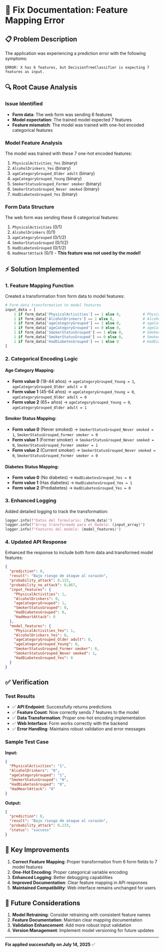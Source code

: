 # 🔧 Fix Documentation: Feature Mapping Error

## 📋 Problem Description

The application was experiencing a prediction error with the following symptoms:

```
ERROR: X has 6 features, but DecisionTreeClassifier is expecting 7 features as input.
```

## 🔍 Root Cause Analysis

### Issue Identified
- **Form data**: The web form was sending 6 features
- **Model expectation**: The trained model expected 7 features
- **Feature mismatch**: The model was trained with one-hot encoded categorical features

### Model Feature Analysis
The model was trained with these 7 one-hot encoded features:
1. `PhysicalActivities_Yes` (binary)
2. `AlcoholDrinkers_Yes` (binary)  
3. `ageCategoryGrouped_Older adult` (binary)
4. `ageCategoryGrouped_Young` (binary)
5. `SmokerStatusGrouped_Former smoker` (binary)
6. `SmokerStatusGrouped_Never smoked` (binary)
7. `HadDiabetesGrouped_Yes` (binary)

### Form Data Structure
The web form was sending these 6 categorical features:
1. `PhysicalActivities` (0/1)
2. `AlcoholDrinkers` (0/1)
3. `ageCategoryGrouped` (0/1/2)
4. `SmokerStatusGrouped` (0/1/2)
5. `HadDiabetesGrouped` (0/1/2)
6. `HadHeartAttack` (0/1) - **This feature was not used by the model!**

## ⚡ Solution Implemented

### 1. Feature Mapping Function
Created a transformation from form data to model features:

```python
# Form data transformation to model features
input_data = [
    1 if form_data['PhysicalActivities'] == 1 else 0,          # PhysicalActivities_Yes
    1 if form_data['AlcoholDrinkers'] == 1 else 0,             # AlcoholDrinkers_Yes
    1 if form_data['ageCategoryGrouped'] == 2 else 0,          # ageCategoryGrouped_Older adult (65+)
    1 if form_data['ageCategoryGrouped'] == 0 else 0,          # ageCategoryGrouped_Young (18-44)
    1 if form_data['SmokerStatusGrouped'] == 1 else 0,         # SmokerStatusGrouped_Former smoker
    1 if form_data['SmokerStatusGrouped'] == 0 else 0,         # SmokerStatusGrouped_Never smoked
    1 if form_data['HadDiabetesGrouped'] == 1 else 0           # HadDiabetesGrouped_Yes
]
```

### 2. Categorical Encoding Logic

#### Age Category Mapping:
- **Form value 0** (18-44 años) → `ageCategoryGrouped_Young = 1`, `ageCategoryGrouped_Older adult = 0`
- **Form value 1** (45-64 años) → `ageCategoryGrouped_Young = 0`, `ageCategoryGrouped_Older adult = 0`
- **Form value 2** (65+ años) → `ageCategoryGrouped_Young = 0`, `ageCategoryGrouped_Older adult = 1`

#### Smoker Status Mapping:
- **Form value 0** (Never smoked) → `SmokerStatusGrouped_Never smoked = 1`, `SmokerStatusGrouped_Former smoker = 0`
- **Form value 1** (Former smoker) → `SmokerStatusGrouped_Never smoked = 0`, `SmokerStatusGrouped_Former smoker = 1`
- **Form value 2** (Current smoker) → `SmokerStatusGrouped_Never smoked = 0`, `SmokerStatusGrouped_Former smoker = 0`

#### Diabetes Status Mapping:
- **Form value 0** (No diabetes) → `HadDiabetesGrouped_Yes = 0`
- **Form value 1** (Has diabetes) → `HadDiabetesGrouped_Yes = 1`
- **Form value 2** (Prediabetes) → `HadDiabetesGrouped_Yes = 0`

### 3. Enhanced Logging
Added detailed logging to track the transformation:

```python
logger.info(f"Datos del formulario: {form_data}")
logger.info(f"Array transformado para el modelo: {input_array}")
logger.info(f"Features del modelo: {model_features}")
```

### 4. Updated API Response
Enhanced the response to include both form data and transformed model features:

```json
{
  "prediction": 0,
  "result": "Bajo riesgo de ataque al corazón",
  "probability_attack": 0.133,
  "probability_no_attack": 0.867,
  "input_features": {
    "PhysicalActivities": 1,
    "AlcoholDrinkers": 0,
    "ageCategoryGrouped": 1,
    "SmokerStatusGrouped": 0,
    "HadDiabetesGrouped": 0,
    "HadHeartAttack": 0
  },
  "model_features": {
    "PhysicalActivities_Yes": 1,
    "AlcoholDrinkers_Yes": 0,
    "ageCategoryGrouped_Older adult": 0,
    "ageCategoryGrouped_Young": 0,
    "SmokerStatusGrouped_Former smoker": 0,
    "SmokerStatusGrouped_Never smoked": 1,
    "HadDiabetesGrouped_Yes": 0
  }
}
```

## ✅ Verification

### Test Results
- ✅ **API Endpoint**: Successfully returns predictions
- ✅ **Feature Count**: Now correctly sends 7 features to the model
- ✅ **Data Transformation**: Proper one-hot encoding implementation
- ✅ **Web Interface**: Form works correctly with the backend
- ✅ **Error Handling**: Maintains robust validation and error messages

### Sample Test Case
**Input:**
```json
{
  "PhysicalActivities": "1",
  "AlcoholDrinkers": "0", 
  "ageCategoryGrouped": "1",
  "SmokerStatusGrouped": "0",
  "HadDiabetesGrouped": "0",
  "HadHeartAttack": "0"
}
```

**Output:**
```json
{
  "prediction": 0,
  "result": "Bajo riesgo de ataque al corazón",
  "probability_attack": 0.133,
  "status": "success"
}
```

## 🎯 Key Improvements

1. **Correct Feature Mapping**: Proper transformation from 6 form fields to 7 model features
2. **One-Hot Encoding**: Proper categorical variable encoding
3. **Enhanced Logging**: Better debugging capabilities
4. **Improved Documentation**: Clear feature mapping in API responses
5. **Maintained Compatibility**: Web interface remains unchanged for users

## 🔮 Future Considerations

1. **Model Retraining**: Consider retraining with consistent feature names
2. **Feature Documentation**: Maintain clear mapping documentation
3. **Validation Enhancement**: Add more robust input validation
4. **Version Management**: Implement model versioning for future updates

---
**Fix applied successfully on July 14, 2025** ✅
